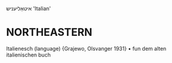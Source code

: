 איטאַליעניש
'Italian'

NORTHEASTERN
==============

Italienesch (language) {Grajewo, Olsvanger 1931}
	•	fun dem alten italienischen buch 
